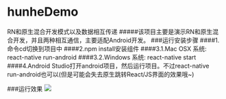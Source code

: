 # hunheDemo
RN和原生混合开发模式以及数据相互传递
#####该项目主要是演示RN和原生混合开发，并且两种相互通信，主要适配Android开发。
###运行安装步骤
####1.命令cd切换到项目中
####2.npm install安装组件
####3.1.Mac OSX 系统: react-native run-android
####3.2.Windows 系统: react-native start 
####4.Android Studio打开android项目，然后运行项目。不过react-native run-android也可以(但是可能会失去原生跳转React/JS界面的效果哦~)

###运行效果
<img src="https://github.com/jiangqqlmj/hunheDemo/blob/master/react_native_demo.gif"/>
